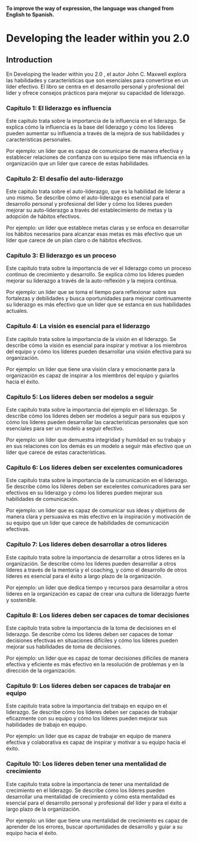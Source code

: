 #### To improve the way of expression, the language was changed from English to Spanish.

# Developing the leader within you 2.0

## Introduction

En Developing the leader within you 2.0 , el autor John C. Maxwell explora las habilidades y características que son esenciales para convertirse en un líder efectivo. El libro se centra en el desarrollo personal y profesional del líder y ofrece consejos prácticos para mejorar su capacidad de liderazgo.

### Capítulo 1: El liderazgo es influencia

Este capitulo trata sobre la importancia de la influencia en el liderazgo. Se explica cómo la influencia es la base del liderazgo y cómo los líderes pueden aumentar su influencia a través de la mejora de sus habilidades y características personales.

Por ejemplo: un líder que es capaz de comunicarse de manera efectiva y establecer relaciones de confianza con su equipo tiene más influencia en la organización que un líder que carece de estas habilidades.

### Capítulo 2: El desafío del auto-liderazgo

Este capitulo trata sobre el auto-liderazgo, que es la habilidad de liderar a uno mismo. Se describe cómo el auto-liderazgo es esencial para el desarrollo personal y profesional del líder y cómo los líderes pueden mejorar su auto-liderazgo a través del establecimiento de metas y la adopción de hábitos efectivos.

Por ejemplo: un líder que establece metas claras y se enfoca en desarrollar los hábitos necesarios para alcanzar esas metas es más efectivo que un líder que carece de un plan claro o de hábitos efectivos.

### Capítulo 3: El liderazgo es un proceso

Este capitulo trata sobre la importancia de ver el liderazgo como un proceso continuo de crecimiento y desarrollo. Se explica cómo los líderes pueden mejorar su liderazgo a través de la auto-reflexión y la mejora continua.

Por ejemplo: un líder que se toma el tiempo para reflexionar sobre sus fortalezas y debilidades y busca oportunidades para mejorar continuamente su liderazgo es más efectivo que un líder que se estanca en sus habilidades actuales.

### Capítulo 4: La visión es esencial para el liderazgo

Este capitulo trata sobre la importancia de la visión en el liderazgo. Se describe cómo la visión es esencial para inspirar y motivar a los miembros del equipo y cómo los líderes pueden desarrollar una visión efectiva para su organización.

Por ejemplo: un líder que tiene una visión clara y emocionante para la organización es capaz de inspirar a los miembros del equipo y guiarlos hacia el éxito.

### Capítulo 5: Los líderes deben ser modelos a seguir

Este capitulo trata sobre la importancia del ejemplo en el liderazgo. Se describe cómo los líderes deben ser modelos a seguir para sus equipos y cómo los líderes pueden desarrollar las características personales que son esenciales para ser un modelo a seguir efectivo.

Por ejemplo: un líder que demuestra integridad y humildad en su trabajo y en sus relaciones con los demás es un modelo a seguir más efectivo que un líder que carece de estas características.

### Capítulo 6: Los líderes deben ser excelentes comunicadores

Este capitulo trata sobre la importancia de la comunicación en el liderazgo. Se describe cómo los líderes deben ser excelentes comunicadores para ser efectivos en su liderazgo y cómo los líderes pueden mejorar sus habilidades de comunicación.

Por ejemplo: un líder que es capaz de comunicar sus ideas y objetivos de manera clara y persuasiva es más efectivo en la inspiración y motivación de su equipo que un líder que carece de habilidades de comunicación efectivas.

### Capítulo 7: Los líderes deben desarrollar a otros líderes

Este capitulo trata sobre la importancia de desarrollar a otros líderes en la organización. Se describe cómo los líderes pueden desarrollar a otros líderes a través de la mentoría y el coaching, y cómo el desarrollo de otros líderes es esencial para el éxito a largo plazo de la organización.

Por ejemplo: un líder que dedica tiempo y recursos para desarrollar a otros líderes en la organización es capaz de crear una cultura de liderazgo fuerte y sostenible.

### Capítulo 8: Los líderes deben ser capaces de tomar decisiones

Este capitulo trata sobre la importancia de la toma de decisiones en el liderazgo. Se describe cómo los líderes deben ser capaces de tomar decisiones efectivas en situaciones difíciles y cómo los líderes pueden mejorar sus habilidades de toma de decisiones.

Por ejemplo: un líder que es capaz de tomar decisiones difíciles de manera efectiva y eficiente es más efectivo en la resolución de problemas y en la dirección de la organización.

### Capítulo 9: Los líderes deben ser capaces de trabajar en equipo

Este capitulo trata sobre la importancia del trabajo en equipo en el liderazgo. Se describe cómo los líderes deben ser capaces de trabajar eficazmente con su equipo y cómo los líderes pueden mejorar sus habilidades de trabajo en equipo.

Por ejemplo: un líder que es capaz de trabajar en equipo de manera efectiva y colaborativa es capaz de inspirar y motivar a su equipo hacia el éxito.

### Capítulo 10: Los líderes deben tener una mentalidad de crecimiento

Este capitulo trata sobre la importancia de tener una mentalidad de crecimiento en el liderazgo. Se describe cómo los líderes pueden desarrollar una mentalidad de crecimiento y cómo esta mentalidad es esencial para el desarrollo personal y profesional del líder y para el éxito a largo plazo de la organización.

Por ejemplo: un líder que tiene una mentalidad de crecimiento es capaz de aprender de los errores, buscar oportunidades de desarrollo y guiar a su equipo hacia el éxito.
